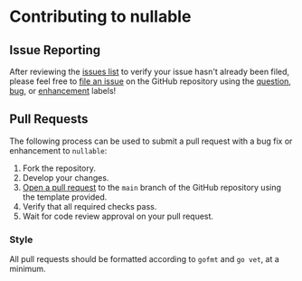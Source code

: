 # Contributing to nullable

## Issue Reporting

After reviewing the [issues list](https://github.com/nicheinc/nullable/issues)
to verify your issue hasn't already been filed, please feel free to [file an
issue](https://github.com/nicheinc/nullable/issues/new/choose) on the GitHub
repository using the
[question](https://github.com/nicheinc/nullable/labels/question),
[bug](https://github.com/nicheinc/nullable/labels/bug), or
[enhancement](https://github.com/nicheinc/nullable/labels/enhancement) labels!

## Pull Requests

The following process can be used to submit a pull request with a bug fix or
enhancement to `nullable`:

1. Fork the repository.
2. Develop your changes.
3. [Open a pull request](https://github.com/nicheinc/nullable/compare) to the
   `main` branch of the GitHub repository using the template provided.
4. Verify that all required checks pass.
5. Wait for code review approval on your pull request.

### Style

All pull requests should be formatted according to `gofmt` and `go vet`, at a
minimum.
